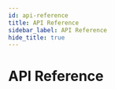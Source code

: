```yaml
---
id: api-reference
title: API Reference
sidebar_label: API Reference
hide_title: true
---
```

# API Reference
